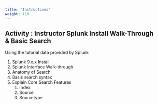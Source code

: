```yaml
---
title: "Instructions"
weight: 110
---
```


## Activity : Instructor Splunk Install Walk-Through & Basic Search
Using the tutorial data provided by Splunk

1. Splunk 9.x.x Install 
2. Splunk Interface Walk-through 
3. Anatomy of Search 
4. Basis search syntax 
5. Explain Core Search Features 
    1. Index
    2. Source
    3. Sourcetype 